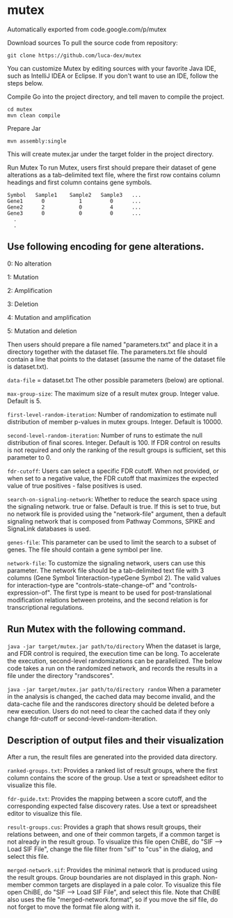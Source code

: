 # mutex
Automatically exported from code.google.com/p/mutex

Download sources
To pull the source code from repository:
```
git clone https://github.com/luca-dex/mutex
```
You can customize Mutex by editing sources with your favorite Java IDE, such as IntelliJ IDEA or Eclipse. If you don't want to use an IDE, follow the steps below.

Compile
Go into the project directory, and tell maven to compile the project.

```
cd mutex
mvn clean compile
```
Prepare Jar
```
mvn assembly:single
```
This will create mutex.jar under the target folder in the project directory.

Run Mutex
To run Mutex, users first should prepare their dataset of gene alterations as a tab-delimited text file, where the first row contains column headings and first column contains gene symbols.

```
Symbol   Sample1    Sample2   Sample3   ...
Gene1      0           1         0      ...
Gene2      2           0         4      ...
Gene3      0           0         0      ...
  .
  .
```
Use following encoding for gene alterations.
--

0: No alteration

1: Mutation

2: Amplification

3: Deletion

4: Mutation and amplification

5: Mutation and deletion

Then users should prepare a file named "parameters.txt" and place it in a directory together with the dataset file. The parameters.txt file should contain a line that points to the dataset (assume the name of the dataset file is dataset.txt).

`data-file` = dataset.txt
The other possible parameters (below) are optional.

`max-group-size`: The maximum size of a result mutex group. Integer value. Default is 5.

`first-level-random-iteration`: Number of randomization to estimate null distribution of member p-values in mutex groups. Integer. Default is 10000.

`second-level-random-iteration`: Number of runs to estimate the null distribution of final scores. Integer. Default is 100. If FDR control on results is not required and only the ranking of the result groups is sufficient, set this parameter to 0.

`fdr-cutoff`: Users can select a specific FDR cutoff. When not provided, or when set to a negative value, the FDR cutoff that maximizes the expected value of true positives - false positives is used.

`search-on-signaling-network`: Whether to reduce the search space using the signaling network. true or false. Default is true. If this is set to true, but no network file is provided using the "network-file" argument, then a default signaling network that is composed from Pathway Commons, SPIKE and SignaLink databases is used.

`genes-file`: This parameter can be used to limit the search to a subset of genes. The file should contain a gene symbol per line.

`network-file`: To customize the signaling network, users can use this parameter. The network file should be a tab-delimited text file with 3 columns (Gene Symbol 1<tab>interaction-type<tab>Gene Symbol 2). The valid values for interaction-type are "controls-state-change-of" and "controls-expression-of". The first type is meant to be used for post-translational modification relations between proteins, and the second relation is for transcriptional regulations.

Run Mutex with the following command.
--

`java -jar target/mutex.jar path/to/directory`
When the dataset is large, and FDR control is required, the execution time can be long. To accelerate the execution, second-level randomizations can be parallelized. The below code takes a run on the randomized network, and records the results in a file under the directory "randscores".

`java -jar target/mutex.jar path/to/directory random`
When a parameter in the analysis is changed, the cached data may become invalid, and the data-cache file and the randscores directory should be deleted before a new execution. Users do not need to clear the cached data if they only change fdr-cutoff or second-level-random-iteration.

Description of output files and their visualization
--
After a run, the result files are generated into the provided data directory.

`ranked-groups.txt`: Provides a ranked list of result groups, where the first column contains the score of the group. Use a text or spreadsheet editor to visualize this file.

`fdr-guide.txt`: Provides the mapping between a score cutoff, and the corresponding expected false discovery rates. Use a text or spreadsheet editor to visualize this file.

`result-groups.cus`: Provides a graph that shows result groups, their relations between, and one of their common targets, if a common target is not already in the result group. To visualize this file open ChiBE, do "SIF --> Load SIF File", change the file filter from "sif" to "cus" in the dialog, and select this file.

`merged-network.sif`: Provides the minimal network that is produced using the result groups. Group boundaries are not displayed in this graph. Non-member common targets are displayed in a pale color. To visualize this file open ChiBE, do "SIF --> Load SIF File", and select this file. Note that ChiBE also uses the file "merged-network.format", so if you move the sif file, do not forget to move the format file along with it.
